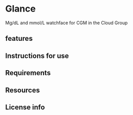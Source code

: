 # Glance
Mg/dL and mmol/L watchface for CGM in the Cloud Group

## features 
## Instructions for use
## Requirements 
## Resources 
## License info
